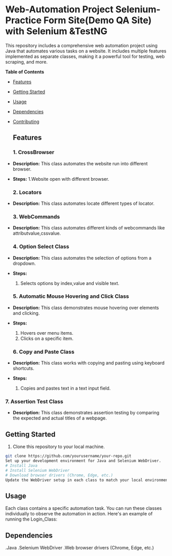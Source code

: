 # Web-Automation Project Selenium-Practice Form Site(Demo QA Site) with Selenium &TestNG
This repository includes a comprehensive web automation project using Java that automates various tasks on a website. It includes multiple features implemented as separate classes, making it a powerful tool for testing, web scraping, and more.

**Table of Contents**
- [Features](#features)
- [Getting Started](#getting-started)
- [Usage](#usage)
- [Dependencies](#dependencies)
- [Contributing](#contributing)

  ## Features

  ### 1. **CrossBrowser**
  

- **Description:** This class automates the website run into different browser.
- **Steps:**
  1.Website open with different browser.
  
  


  ### 2. **Locators**

- **Description:** This class automates locate different types of locator.
  
  
  

  ### 3. **WebCommands**

- **Description:** This class automates different kinds of webcommands like attributvalue,cssvalue.
  
  


  ### 4. **Option Select Class**

- **Description:** This class automates the selection of options from a dropdown.
- **Steps:**
  1. Selects options by index,value and visible text.
     
     


  ### 5. **Automatic Mouse Hovering and Click Class**

- **Description:** This class demonstrates mouse hovering over elements and clicking.
- **Steps:**
  1. Hovers over menu items.
  2. Clicks on a specific item.




  ### 6. **Copy and Paste Class**

- **Description:** This class works with copying and pasting using keyboard shortcuts.
- **Steps:**
  1. Copies and pastes text in a text input field.
     

 
 ### 7. **Assertion Test Class**

- **Description:** This class demonstrates assertion testing by comparing the expected and actual titles of a webpage.
  




## Getting Started

1. Clone this repository to your local machine.

```bash
git clone https://github.com/yourusername/your-repo.git
Set up your development environment for Java and Selenium WebDriver.
# Install Java
# Install Selenium WebDriver
# Download browser drivers (Chrome, Edge, etc.)
Update the WebDriver setup in each class to match your local environment, such as changing browser drivers.
```
## Usage
Each class contains a specific automation task. You can run these classes individually to observe the automation in action. Here's an example of running the Login_Class:

## Dependencies
.Java
.Selenium WebDriver
.Web browser drivers (Chrome, Edge, etc.)
     
